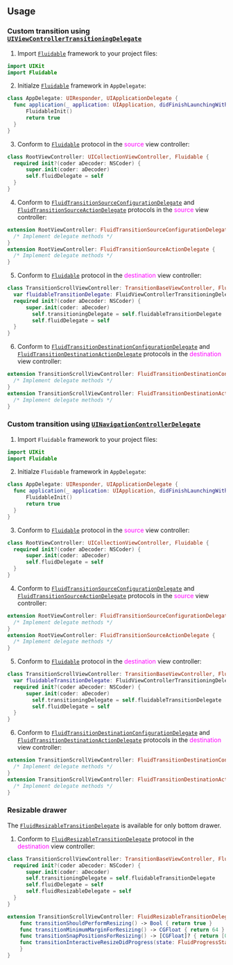 ## Usage


### Custom transition using [`UIViewControllerTransitioningDelegate`](https://developer.apple.com/documentation/uikit/uiviewcontrollertransitioningdelegate)

1) Import [`Fluidable`](https://gumob.github.io/Fluidable/Protocols/Fluidable.html) framework to your project files:
```swift
import UIKit
import Fluidable
```

2) Initialze [`Fluidable`](https://gumob.github.io/Fluidable/Protocols/Fluidable.html) framework in `AppDelegate`:
```swift
class AppDelegate: UIResponder, UIApplicationDelegate {
  func application(_ application: UIApplication, didFinishLaunchingWithOptions launchOptions: [UIApplication.LaunchOptionsKey: Any]?) -> Bool {
      FluidableInit()
      return true
  }
}
```

3) Conform to [`Fluidable`](https://gumob.github.io/Fluidable/Protocols/Fluidable.html) protocol in the <span style="color:magenta">source</span> view controller:
```swift
class RootViewController: UICollectionViewController, Fluidable {
  required init?(coder aDecoder: NSCoder) {
      super.init(coder: aDecoder)
      self.fluidDelegate = self
  }
}
```

4) Conform to [`FluidTransitionSourceConfigurationDelegate`](https://gumob.github.io/Fluidable/Protocols/FluidTransitionSourceConfigurationDelegate.html) and [`FluidTransitionSourceActionDelegate`](https://gumob.github.io/Fluidable/Protocols/FluidTransitionSourceActionDelegate.html) protocols in the <span style="color:magenta">source</span> view controller:
```swift
extension RootViewController: FluidTransitionSourceConfigurationDelegate {
  /* Implement delegate methods */
}
extension RootViewController: FluidTransitionSourceActionDelegate {
  /* Implement delegate methods */
}
```

5) Conform to [`Fluidable`](https://gumob.github.io/Fluidable/Protocols/Fluidable.html) protocol in the <span style="color:magenta">destination</span> view controller:
```swift
class TransitionScrollViewController: TransitionBaseViewController, Fluidable {
  var fluidableTransitionDelegate: FluidViewControllerTransitioningDelegate = FluidViewControllerTransitioningDelegate()
  required init?(coder aDecoder: NSCoder) {
      super.init(coder: aDecoder)
        self.transitioningDelegate = self.fluidableTransitionDelegate
        self.fluidDelegate = self
  }
}
```

6) Conform to [`FluidTransitionDestinationConfigurationDelegate`](https://gumob.github.io/Fluidable/Protocols/FluidTransitionDestinationConfigurationDelegate.html) and [`FluidTransitionDestinationActionDelegate`](https://gumob.github.io/Fluidable/Protocols/FluidTransitionDestinationActionDelegate.html) protocols in the <span style="color:magenta">destination</span> view controller:
```swift
extension TransitionScrollViewController: FluidTransitionDestinationConfigurationDelegate {
  /* Implement delegate methods */
}
extension TransitionScrollViewController: FluidTransitionDestinationActionDelegate {
  /* Implement delegate methods */
}
```


### Custom transition using [`UINavigationControllerDelegate`](https://developer.apple.com/documentation/uikit/uinavigationcontrollerdelegate)

1) Import `Fluidable` framework to your project files:
```swift
import UIKit
import Fluidable
```

2) Initialze `Fluidable` framework in `AppDelegate`:
```swift
class AppDelegate: UIResponder, UIApplicationDelegate {
  func application(_ application: UIApplication, didFinishLaunchingWithOptions launchOptions: [UIApplication.LaunchOptionsKey: Any]?) -> Bool {
      FluidableInit()
      return true
  }
}
```

3) Conform to [`Fluidable`](https://gumob.github.io/Fluidable/Protocols/Fluidable.html) protocol in the <span style="color:magenta">source</span> view controller:
```swift
class RootViewController: UICollectionViewController, Fluidable {
  required init?(coder aDecoder: NSCoder) {
      super.init(coder: aDecoder)
      self.fluidDelegate = self
  }
}
```

4) Conform to [`FluidTransitionSourceConfigurationDelegate`](https://gumob.github.io/Fluidable/Protocols/FluidTransitionSourceConfigurationDelegate.html) and [`FluidTransitionSourceActionDelegate`](https://gumob.github.io/Fluidable/Protocols/FluidTransitionSourceActionDelegate.html) protocols in the <span style="color:magenta">source</span> view controller:
```swift
extension RootViewController: FluidTransitionSourceConfigurationDelegate {
  /* Implement delegate methods */
}
extension RootViewController: FluidTransitionSourceActionDelegate {
  /* Implement delegate methods */
}
```

5) Conform to [`Fluidable`](https://gumob.github.io/Fluidable/Protocols/Fluidable.html) protocol in the <span style="color:magenta">destination</span> view controller:
```swift
class TransitionScrollViewController: TransitionBaseViewController, Fluidable {
  var fluidableTransitionDelegate: FluidViewControllerTransitioningDelegate = FluidViewControllerTransitioningDelegate()
  required init?(coder aDecoder: NSCoder) {
      super.init(coder: aDecoder)
        self.transitioningDelegate = self.fluidableTransitionDelegate
        self.fluidDelegate = self
  }
}
```

6) Conform to [`FluidTransitionDestinationConfigurationDelegate`](https://gumob.github.io/Fluidable/Protocols/FluidTransitionDestinationConfigurationDelegate.html) and [`FluidTransitionDestinationActionDelegate`](https://gumob.github.io/Fluidable/Protocols/FluidTransitionDestinationActionDelegate.html) protocols in the <span style="color:magenta">destination</span> view controller:
```swift
extension TransitionScrollViewController: FluidTransitionDestinationConfigurationDelegate {
  /* Implement delegate methods */
}
extension TransitionScrollViewController: FluidTransitionDestinationActionDelegate {
  /* Implement delegate methods */
}
```

### Resizable drawer

The [`FluidResizableTransitionDelegate`](https://gumob.github.io/Fluidable/Protocols/FluidResizableTransitionDelegate.html) is available for only bottom drawer.

1) Conform to [`FluidResizableTransitionDelegate`](https://gumob.github.io/Fluidable/Protocols/FluidResizableTransitionDelegate.html) protocol in the <span style="color:magenta">destination</span> view controller:
```swift
class TransitionScrollViewController: TransitionBaseViewController, Fluidable, FluidResizable {
  required init?(coder aDecoder: NSCoder) {
      super.init(coder: aDecoder)
      self.transitioningDelegate = self.fluidableTransitionDelegate
      self.fluidDelegate = self
      self.fluidResizableDelegate = self
  }
}

extension TransitionScrollViewController: FluidResizableTransitionDelegate {
    func transitionShouldPerformResizing() -> Bool { return true }
    func transitionMinimumMarginForResizing() -> CGFloat { return 64 }
    func transitionSnapPositionsForResizing() -> [CGFloat]? { return [0.0, 0.5, 1.0] }
    func transitionInteractiveResizeDidProgress(state: FluidProgressState, position: CGFloat, info: FluidGestureInfo) {
    }
}
```
